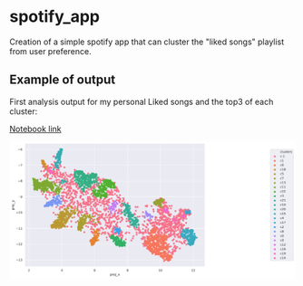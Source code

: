 # spotify_app
Creation of a simple spotify app that can cluster the "liked songs" playlist from user preference.

## Example of output

First analysis output for my personal Liked songs and the top3 of each cluster:

[Notebook link](https://nbviewer.jupyter.org/github/sqrx-mckl/spotify_app/blob/master/3_eda_umap_clustering.ipynb?flush_cache=false)

![All songs in a 2D plot](img/umap_2D_likedsong.svg?raw=true "UMAP")